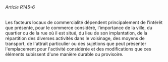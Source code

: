 ###### Article R145-6

Les facteurs locaux de commercialité dépendent principalement de l'intérêt que présente, pour le commerce considéré, l'importance de la ville, du quartier ou de la rue où il est situé, du lieu de son implantation, de la répartition des diverses activités dans le voisinage, des moyens de transport, de l'attrait particulier ou des sujétions que peut présenter l'emplacement pour l'activité considérée et des modifications que ces éléments subissent d'une manière durable ou provisoire.

